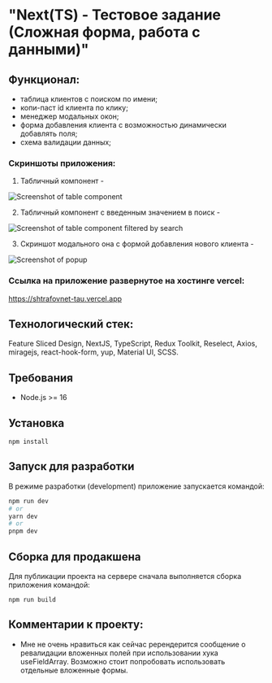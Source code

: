 # "Next(TS) - Тестовое задание (Сложная форма, работа с данными)"

## Функционал:
  - таблица клиентов с поиском по имени;
  - копи-паст id клиента по клику;
  - менеджер модальных окон;
  - форма добавления клиента с возможностью динамически добавлять поля;
  - схема валидации данных;

### Скриншоты приложения:

 1. Табличный компонент -

  ![Screenshot of table component](/../screenshot/screenshots/table.png?raw=true "Табличный компонент")

 2. Табличный компонент с введенным значением в поиск -

  ![Screenshot of table component filtered by search](/../screenshot/screenshots/table_search.png?raw=true "Табличный компонент отфильтрованный по поиску")

 3. Скриншот модального она с формой добавления нового клиента -

  ![Screenshot of popup](/../screenshot/screenshots/popup.png?raw=true "Модальное окно")

### Ссылка на приложение развернутое на хостинге vercel:
https://shtrafovnet-tau.vercel.app

## Технологический стек:

Feature Sliced Design, NextJS, TypeScript, Redux Toolkit, Reselect, Axios, miragejs, react-hook-form, yup, Material UI, SCSS.

## Требования

- Node.js >= 16

## Установка

`npm install`

## Запуск для разработки

В режиме разработки (development) приложение запускается командой:

```bash
npm run dev
# or
yarn dev
# or
pnpm dev
```

## Сборка для продакшена

Для публикации проекта на сервере сначала выполняется сборка приложения командой:

`npm run build`


## Комментарии к проекту:

  - Мне не очень нравиться как сейчас ререндерится сообщение о ревалидации вложенных полей
  при использовании хука useFieldArray. Возможно стоит попробовать использовать отдельные вложенные формы.